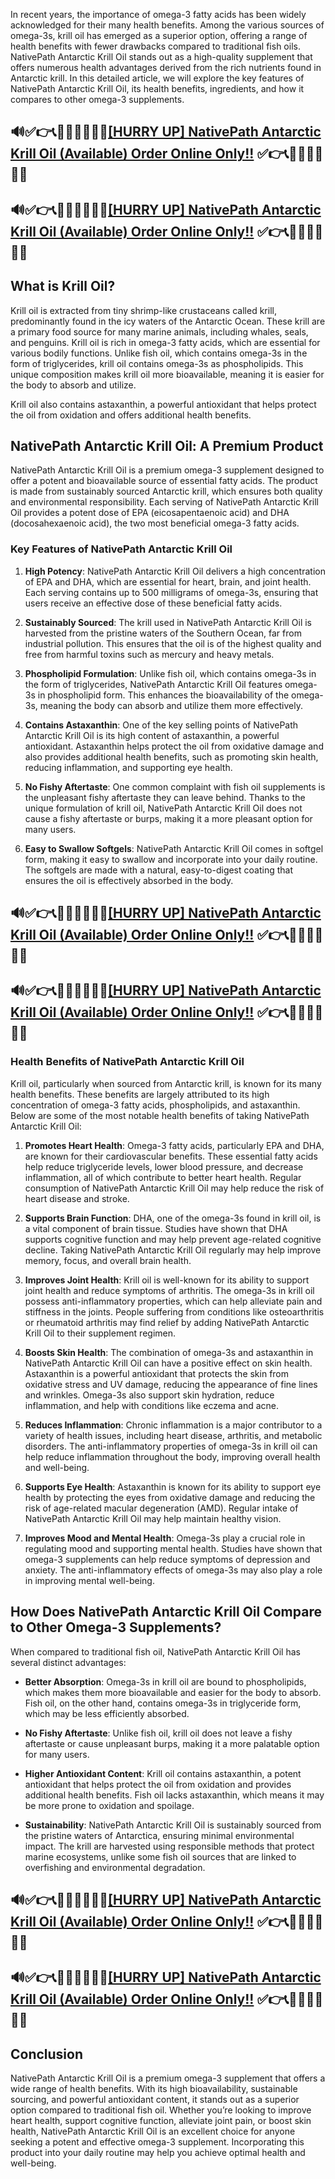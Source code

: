 <p>In recent years, the importance of omega-3 fatty acids has been widely acknowledged for their many health benefits. Among the various sources of omega-3s, krill oil has emerged as a superior option, offering a range of health benefits with fewer drawbacks compared to traditional fish oils. NativePath Antarctic Krill Oil stands out as a high-quality supplement that offers numerous health advantages derived from the rich nutrients found in Antarctic krill. In this detailed article, we will explore the key features of NativePath Antarctic Krill Oil, its health benefits, ingredients, and how it compares to other omega-3 supplements.</p>
<h2><strong>🔊✅👉📞💭💬🙋🙈💊💫<a href="https://allsupplement.org/nativepath-antarctic-krill-oil-buy/">[HURRY UP] NativePath Antarctic Krill Oil (Available) Order Online Only!!</a> ✅👉📞💭💬🙋🙈💊💫</strong></h2>
<h2><strong>🔊✅👉📞💭💬🙋🙈💊💫<a href="https://allsupplement.org/nativepath-antarctic-krill-oil-buy/">[HURRY UP] NativePath Antarctic Krill Oil (Available) Order Online Only!!</a> ✅👉📞💭💬🙋🙈💊💫</strong></h2>
<h2>What is Krill Oil?</h2>
<p>Krill oil is extracted from tiny shrimp-like crustaceans called krill, predominantly found in the icy waters of the Antarctic Ocean. These krill are a primary food source for many marine animals, including whales, seals, and penguins. Krill oil is rich in omega-3 fatty acids, which are essential for various bodily functions. Unlike fish oil, which contains omega-3s in the form of triglycerides, krill oil contains omega-3s as phospholipids. This unique composition makes krill oil more bioavailable, meaning it is easier for the body to absorb and utilize.</p>
<p>Krill oil also contains astaxanthin, a powerful antioxidant that helps protect the oil from oxidation and offers additional health benefits.</p>
<h2>NativePath Antarctic Krill Oil: A Premium Product</h2>
<p>NativePath Antarctic Krill Oil is a premium omega-3 supplement designed to offer a potent and bioavailable source of essential fatty acids. The product is made from sustainably sourced Antarctic krill, which ensures both quality and environmental responsibility. Each serving of NativePath Antarctic Krill Oil provides a potent dose of EPA (eicosapentaenoic acid) and DHA (docosahexaenoic acid), the two most beneficial omega-3 fatty acids.</p>
<h3>Key Features of NativePath Antarctic Krill Oil</h3>
<ol>
<li>
<p><strong>High Potency</strong>: NativePath Antarctic Krill Oil delivers a high concentration of EPA and DHA, which are essential for heart, brain, and joint health. Each serving contains up to 500 milligrams of omega-3s, ensuring that users receive an effective dose of these beneficial fatty acids.</p>
</li>
<li>
<p><strong>Sustainably Sourced</strong>: The krill used in NativePath Antarctic Krill Oil is harvested from the pristine waters of the Southern Ocean, far from industrial pollution. This ensures that the oil is of the highest quality and free from harmful toxins such as mercury and heavy metals.</p>
</li>
<li>
<p><strong>Phospholipid Formulation</strong>: Unlike fish oil, which contains omega-3s in the form of triglycerides, NativePath Antarctic Krill Oil features omega-3s in phospholipid form. This enhances the bioavailability of the omega-3s, meaning the body can absorb and utilize them more effectively.</p>
</li>
<li>
<p><strong>Contains Astaxanthin</strong>: One of the key selling points of NativePath Antarctic Krill Oil is its high content of astaxanthin, a powerful antioxidant. Astaxanthin helps protect the oil from oxidative damage and also provides additional health benefits, such as promoting skin health, reducing inflammation, and supporting eye health.</p>
</li>
<li>
<p><strong>No Fishy Aftertaste</strong>: One common complaint with fish oil supplements is the unpleasant fishy aftertaste they can leave behind. Thanks to the unique formulation of krill oil, NativePath Antarctic Krill Oil does not cause a fishy aftertaste or burps, making it a more pleasant option for many users.</p>
</li>
<li>
<p><strong>Easy to Swallow Softgels</strong>: NativePath Antarctic Krill Oil comes in softgel form, making it easy to swallow and incorporate into your daily routine. The softgels are made with a natural, easy-to-digest coating that ensures the oil is effectively absorbed in the body.</p>
</li>
</ol>
<h2><strong>🔊✅👉📞💭💬🙋🙈💊💫<a href="https://allsupplement.org/nativepath-antarctic-krill-oil-buy/">[HURRY UP] NativePath Antarctic Krill Oil (Available) Order Online Only!!</a>&nbsp;✅👉📞💭💬🙋🙈💊💫</strong></h2>
<h2><strong>🔊✅👉📞💭💬🙋🙈💊💫<a href="https://allsupplement.org/nativepath-antarctic-krill-oil-buy/">[HURRY UP] NativePath Antarctic Krill Oil (Available) Order Online Only!!</a>&nbsp;✅👉📞💭💬🙋🙈💊💫</strong></h2>
<h3>Health Benefits of NativePath Antarctic Krill Oil</h3>
<p>Krill oil, particularly when sourced from Antarctic krill, is known for its many health benefits. These benefits are largely attributed to its high concentration of omega-3 fatty acids, phospholipids, and astaxanthin. Below are some of the most notable health benefits of taking NativePath Antarctic Krill Oil:</p>
<ol>
<li>
<p><strong>Promotes Heart Health</strong>: Omega-3 fatty acids, particularly EPA and DHA, are known for their cardiovascular benefits. These essential fatty acids help reduce triglyceride levels, lower blood pressure, and decrease inflammation, all of which contribute to better heart health. Regular consumption of NativePath Antarctic Krill Oil may help reduce the risk of heart disease and stroke.</p>
</li>
<li>
<p><strong>Supports Brain Function</strong>: DHA, one of the omega-3s found in krill oil, is a vital component of brain tissue. Studies have shown that DHA supports cognitive function and may help prevent age-related cognitive decline. Taking NativePath Antarctic Krill Oil regularly may help improve memory, focus, and overall brain health.</p>
</li>
<li>
<p><strong>Improves Joint Health</strong>: Krill oil is well-known for its ability to support joint health and reduce symptoms of arthritis. The omega-3s in krill oil possess anti-inflammatory properties, which can help alleviate pain and stiffness in the joints. People suffering from conditions like osteoarthritis or rheumatoid arthritis may find relief by adding NativePath Antarctic Krill Oil to their supplement regimen.</p>
</li>
<li>
<p><strong>Boosts Skin Health</strong>: The combination of omega-3s and astaxanthin in NativePath Antarctic Krill Oil can have a positive effect on skin health. Astaxanthin is a powerful antioxidant that protects the skin from oxidative stress and UV damage, reducing the appearance of fine lines and wrinkles. Omega-3s also support skin hydration, reduce inflammation, and help with conditions like eczema and acne.</p>
</li>
<li>
<p><strong>Reduces Inflammation</strong>: Chronic inflammation is a major contributor to a variety of health issues, including heart disease, arthritis, and metabolic disorders. The anti-inflammatory properties of omega-3s in krill oil can help reduce inflammation throughout the body, improving overall health and well-being.</p>
</li>
<li>
<p><strong>Supports Eye Health</strong>: Astaxanthin is known for its ability to support eye health by protecting the eyes from oxidative damage and reducing the risk of age-related macular degeneration (AMD). Regular intake of NativePath Antarctic Krill Oil may help maintain healthy vision.</p>
</li>
<li>
<p><strong>Improves Mood and Mental Health</strong>: Omega-3s play a crucial role in regulating mood and supporting mental health. Studies have shown that omega-3 supplements can help reduce symptoms of depression and anxiety. The anti-inflammatory effects of omega-3s may also play a role in improving mental well-being.</p>
</li>
</ol>
<h2>How Does NativePath Antarctic Krill Oil Compare to Other Omega-3 Supplements?</h2>
<p>When compared to traditional fish oil, NativePath Antarctic Krill Oil has several distinct advantages:</p>
<ul>
<li>
<p><strong>Better Absorption</strong>: Omega-3s in krill oil are bound to phospholipids, which makes them more bioavailable and easier for the body to absorb. Fish oil, on the other hand, contains omega-3s in triglyceride form, which may be less efficiently absorbed.</p>
</li>
<li>
<p><strong>No Fishy Aftertaste</strong>: Unlike fish oil, krill oil does not leave a fishy aftertaste or cause unpleasant burps, making it a more palatable option for many users.</p>
</li>
<li>
<p><strong>Higher Antioxidant Content</strong>: Krill oil contains astaxanthin, a potent antioxidant that helps protect the oil from oxidation and provides additional health benefits. Fish oil lacks astaxanthin, which means it may be more prone to oxidation and spoilage.</p>
</li>
<li>
<p><strong>Sustainability</strong>: NativePath Antarctic Krill Oil is sustainably sourced from the pristine waters of Antarctica, ensuring minimal environmental impact. The krill are harvested using responsible methods that protect marine ecosystems, unlike some fish oil sources that are linked to overfishing and environmental degradation.</p>
</li>
</ul>
<h2><strong>🔊✅👉📞💭💬🙋🙈💊💫<a href="https://allsupplement.org/nativepath-antarctic-krill-oil-buy/">[HURRY UP] NativePath Antarctic Krill Oil (Available) Order Online Only!!</a>&nbsp;✅👉📞💭💬🙋🙈💊💫</strong></h2>
<h2><strong>🔊✅👉📞💭💬🙋🙈💊💫<a href="https://allsupplement.org/nativepath-antarctic-krill-oil-buy/">[HURRY UP] NativePath Antarctic Krill Oil (Available) Order Online Only!!</a>&nbsp;✅👉📞💭💬🙋🙈💊💫</strong></h2>
<h2>Conclusion</h2>
<p>NativePath Antarctic Krill Oil is a premium omega-3 supplement that offers a wide range of health benefits. With its high bioavailability, sustainable sourcing, and powerful antioxidant content, it stands out as a superior option compared to traditional fish oil. Whether you&rsquo;re looking to improve heart health, support cognitive function, alleviate joint pain, or boost skin health, NativePath Antarctic Krill Oil is an excellent choice for anyone seeking a potent and effective omega-3 supplement. Incorporating this product into your daily routine may help you achieve optimal health and well-being.</p>
